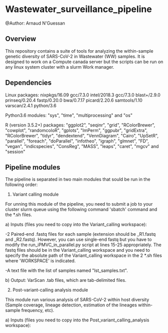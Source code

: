 # Wastewater_surveillance_pipeline
@Author: Arnaud N'Guessan

## Overview
This repository contains a suite of tools for analyzing the within-sample genetic diversity of SARS-CoV-2 in Wastewater (WW) samples. It is designed to work on a Compute canada server but the scripts can be run on any linux system cluster with a slurm Work manager.

## Dependencies
Linux packages: nixpkgs/16.09 gcc/7.3.0 intel/2018.3 gcc/7.3.0 blast+/2.9.0 prinseq/0.20.4 fastp/0.20.0 bwa/0.7.17 picard/2.20.6 samtools/1.10 varscan/2.4.1 python/3.6 

Python3.6 modules: "sys", "time", "multiprocessing" and "os"

R (version 3.5.2+) packages: "ggplot2", "seqinr", "grid", "RColorBrewer", "cowplot", "randomcoloR", "gplots", "lmPerm", "ggpubr", "gridExtra", "RColorBrewer", "tidyr", "dendextend", "VennDiagram", "Cairo", "UpSetR", "parallel", "foreach", "doParallel", "infotheo", "igraph", "glmnet", "FD", "vegan", "indicspecies", "ConsReg", "MASS", "leaps", "caret", "mgcv" and "session" 

## Pipeline modules
The pipeline is separated in two main modules that sould be run in the following order:
1. Variant calling module

For unning this module of the pipeline, you need to submit a job to your cluster slurm queue using the following command 'sbatch' command and the *.sh files.
 
a) Inputs (files you need to copy into the Variant_calling workspace): 

-2 Paired-end .fastq files for each sample (extension should be _R1.fastq and _R2.fastq). However, you can use single-end fastq but you have to modify the run_iPMVC_in_parallel.py script at lines 15-25 appropriately. The fastq files should be in the Variant_calling workspace and you need to specify the absolute path of the Variant_calling workspace in the 2 *.sh files where 'WORKSPACE' is indicated.

-A text file with the list of samples named "lst_samples.txt".

b) Output: VarScan .tab files, which are tab-delimited files.

2. Post-variant-calling analysis module

This module run various analysis of SARS-CoV-2 within host diversity (Sample coverage, lineage detection, estimation of the lineages within-sample frequency, etc).

a) Inputs (files you need to copy into the Post_variant_calling_analysis workspace):

